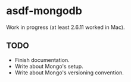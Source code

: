 # asdf-mongodb

Work in progress (at least 2.6.11 worked in Mac).

## TODO 

* Finish documentation.
* Write about Mongo's setup.
* Write about Mongo's versioning convention.
